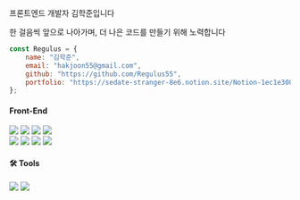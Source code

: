 프론트엔드 개발자 김학준입니다

한 걸음씩 앞으로 나아가며, 더 나은 코드를 만들기 위해 노력합니다

```javascript
const Regulus = {
    name: "김학준",
    email: "hakjoon55@gmail.com",
    github: "https://github.com/Regulus55",
    portfolio: "https://sedate-stranger-8e6.notion.site/Notion-1ec1e300d9e04a338dcf0372df73269c"
};
```
#### Front-End  
<div>
<img src="https://img.shields.io/badge/HTML-E34F26?style=&logo=HTML5&logoColor=white"/>
<img src="https://img.shields.io/badge/CSS-1572B6?style=&logo=CSS3&logoColor=white"/>
<img src="https://img.shields.io/badge/JavaScript-F7DF1E?style=&logo=JavaScript&logoColor=white"/>
<img src="https://img.shields.io/badge/TypeScript-3178C6?style=&logo=TypeScript&logoColor=white"/>
<br/>
<img src="https://img.shields.io/badge/React-61DAFB?style=&logo=React&logoColor=white"/>
<img src="https://img.shields.io/badge/React%20Hook%20Form-EC5990?style=&logo=reacthookform&logoColor=white"/>
<img src="https://img.shields.io/badge/React%20Query-FF4154?style=&logo=reactquery&logoColor=white"/>
<img src="https://img.shields.io/badge/Axios-5A29E4?style=&logo=axios&logoColor=white"/>
</div>  

#### 🛠 Tools  
<div>
<img src="https://img.shields.io/badge/Git-F05032?style=&logo=Git&logoColor=white"/>
<img src="https://img.shields.io/badge/GitHub-181717?style=&logo=GitHub&logoColor=white"/>
</div>
